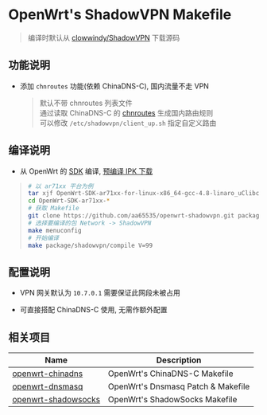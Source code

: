OpenWrt's ShadowVPN Makefile
===

 > 编译时默认从 [clowwindy/ShadowVPN][1] 下载源码

功能说明
---

 - 添加 `chnroutes` 功能(依赖 ChinaDNS-C), 国内流量不走 VPN

   > 默认不带 chnroutes 列表文件  
   > 通过读取 ChinaDNS-C 的 [chnroutes][3] 生成国内路由规则  
   > 可以修改 `/etc/shadowvpn/client_up.sh` 指定自定义路由  

编译说明
---

 - 从 OpenWrt 的 [SDK][S] 编译, [预编译 IPK 下载][2]

 > ```bash
 > # 以 ar71xx 平台为例
 > tar xjf OpenWrt-SDK-ar71xx-for-linux-x86_64-gcc-4.8-linaro_uClibc-0.9.33.2.tar.bz2
 > cd OpenWrt-SDK-ar71xx-*
 > # 获取 Makefile
 > git clone https://github.com/aa65535/openwrt-shadowvpn.git package/shadowvpn
 > # 选择要编译的包 Network -> ShadowVPN
 > make menuconfig
 > # 开始编译
 > make package/shadowvpn/compile V=99
 > ```

配置说明
---

 - VPN 网关默认为 `10.7.0.1` 需要保证此网段未被占用

 - 可直接搭配 ChinaDNS-C 使用, 无需作额外配置

相关项目
---

 Name                     | Description
 -------------------------|-----------------------------------
 [openwrt-chinadns][5]    | OpenWrt's ChinaDNS-C Makefile
 [openwrt-dnsmasq][6]     | OpenWrt's Dnsmasq Patch & Makefile
 [openwrt-shadowsocks][7] | OpenWrt's ShadowSocks Makefile


  [1]: https://github.com/clowwindy/ShadowVPN
  [2]: https://sourceforge.net/projects/openwrt-dist/files/shadowvpn/
  [3]: https://github.com/aa65535/openwrt-chinadns/blob/master/files/chinadns.route
  [5]: https://github.com/aa65535/openwrt-chinadns
  [6]: https://github.com/aa65535/openwrt-dnsmasq
  [7]: https://github.com/aa65535/openwrt-shadowsocks
  [S]: http://downloads.openwrt.org/snapshots/trunk/
